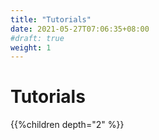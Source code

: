 ```yaml
---
title: "Tutorials"
date: 2021-05-27T07:06:35+08:00
#draft: true
weight: 1
---
```


# Tutorials



{{%children  depth="2" %}}
